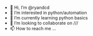 - 👋 Hi, I’m @ryandcd
- 👀 I’m interested in python/automation
- 🌱 I’m currently learning python basics
- 💞️ I’m looking to collaborate on ///
- 📫 How to reach me ...

<!---
ryandcd/ryandcd is a ✨ special ✨ repository because its `README.md` (this file) appears on your GitHub profile.
You can click the Preview link to take a look at your changes.
--->
